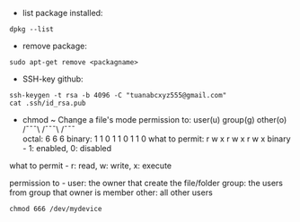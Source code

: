 - list package installed: 
```
dpkg --list
```
- remove package:
```
sudo apt-get remove <packagname>
```
- SSH-key github:
```
ssh-keygen -t rsa -b 4096 -C "tuanabcxyz555@gmail.com"
cat .ssh/id_rsa.pub
```

- chmod ~ Change a file's mode
permission to:  user(u)   group(g)   other(o)     
                /¯¯¯\      /¯¯¯\      /¯¯¯\
octal:            6          6          6
binary:         1 1 0      1 1 0      1 1 0
what to permit: r w x      r w x      r w x
binary         - 1: enabled, 0: disabled

what to permit - r: read, w: write, x: execute

permission to  - user: the owner that create the file/folder
                 group: the users from group that owner is member
                 other: all other users
```
chmod 666 /dev/mydevice
```
